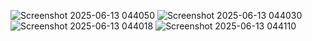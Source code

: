 
![Screenshot 2025-06-13 044050](https://github.com/user-attachments/assets/72af20b8-ef69-4538-81e3-cf17694ffd80)
![Screenshot 2025-06-13 044030](https://github.com/user-attachments/assets/d1272407-22e6-4e42-8c38-ca6dc618bf23)
![Screenshot 2025-06-13 044018](https://github.com/user-attachments/assets/6b5ac08b-4d92-455f-afdd-06af61ef69ee)
![Screenshot 2025-06-13 044110](https://github.com/user-attachments/assets/8dbe6e65-8506-4a67-80fd-484e6ee86a7f)
